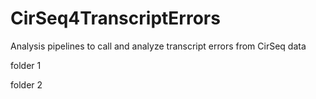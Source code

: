 # CirSeq4TranscriptErrors
Analysis pipelines to call and analyze transcript errors from CirSeq data

folder 1 

folder 2
